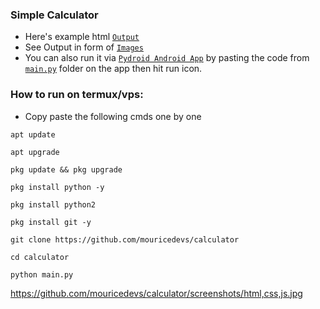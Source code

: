 ### Simple Calculator ###

- Here's example html [`Output`](https://mouricedevs.github.io/calculator)
- See Output in form of [`Images`](https://github.com/calculator/screenshots)
- You can also run it via [`Pydroid Android App`](https://play.google.com/store/apps/details?id=ru.iiec.pydroid3) by pasting the code from [`main.py`](https://github.com/mouricedevs/calculator/main.py) folder on the app then hit run icon.

### How to run on termux/vps: ###
- Copy paste the following cmds one by one
```
apt update
```
```
apt upgrade
```
```
pkg update && pkg upgrade
```
```
pkg install python -y
```
```
pkg install python2
```
```
pkg install git -y
```
```
git clone https://github.com/mouricedevs/calculator
```
```
cd calculator
```
```
python main.py
```

https://github.com/mouricedevs/calculator/screenshots/html,css,js.jpg

